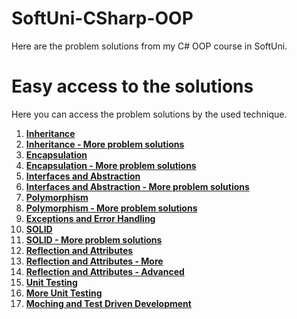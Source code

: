 # SoftUni-CSharp-OOP
Here are the problem solutions from my C# OOP course in SoftUni.

# Easy access to the solutions
Here you can access the problem solutions by the used technique.

1. [**Inheritance**](https://github.com/StanchosCodes/SoftUni-CSharp-OOP/tree/main/Inheritance)
2. [**Inheritance - More problem solutions**](https://github.com/StanchosCodes/SoftUni-CSharp-OOP/tree/main/Inheritance%20-%20more%20problem%20solutions)
3. [**Encapsulation**](https://github.com/StanchosCodes/SoftUni-CSharp-OOP/tree/main/Encapsulation)
4. [**Encapsulation - More problem solutions**](https://github.com/StanchosCodes/SoftUni-CSharp-OOP/tree/main/Encapsulation%20-%20%20More%20Problem%20Solutions)
5. [**Interfaces and Abstraction**](https://github.com/StanchosCodes/SoftUni-CSharp-OOP/tree/main/Interfaces%20and%20Abstarction)
6. [**Interfaces and Abstraction - More problem solutions**](https://github.com/StanchosCodes/SoftUni-CSharp-OOP/tree/main/Interfaces%20and%20Abstraction%20-%20More%20Problem%20Solutions)
7. [**Polymorphism**](https://github.com/StanchosCodes/SoftUni-CSharp-OOP/tree/main/Polymorphism)
8. [**Polymorphism - More problem solutions**](https://github.com/StanchosCodes/SoftUni-CSharp-OOP/tree/main/Polymorphism%20-%20More%20Problem%20Solutions)
9. [**Exceptions and Error Handling**](https://github.com/StanchosCodes/SoftUni-CSharp-OOP/tree/main/Exceptions%20and%20Error%20Handling)
10. [**SOLID**](https://github.com/StanchosCodes/SoftUni-CSharp-OOP/tree/main/SOLID)
11. [**SOLID - More problem solutions**](https://github.com/StanchosCodes/SoftUni-CSharp-OOP/tree/main/SOLID%20-%20More%20Problem%20Solutions)
12. [**Reflection and Attributes**](https://github.com/StanchosCodes/SoftUni-CSharp-OOP/tree/main/Reflection%20and%20Attributes)
13. [**Reflection and Attributes - More**](https://github.com/StanchosCodes/SoftUni-CSharp-OOP/tree/main/Reflection%20and%20Attributes%20-%20More%20Problem%20Solutions)
14. [**Reflection and Attributes - Advanced**](https://github.com/StanchosCodes/SoftUni-CSharp-OOP/tree/main/Reflection%20and%20Attributes%20-%20Advanced%20Problem%20Solutions)
15. [**Unit Testing**](https://github.com/StanchosCodes/SoftUni-CSharp-OOP/tree/main/Unit%20Testing)
16. [**More Unit Testing**](https://github.com/StanchosCodes/SoftUni-CSharp-OOP/tree/main/Unit%20Testing%20-%20More%20Problem%20Solutions)
17. [**Moching and Test Driven Development**](https://github.com/StanchosCodes/SoftUni-CSharp-OOP/tree/main/Mocking%20and%20Test%20Driven%20Development)
